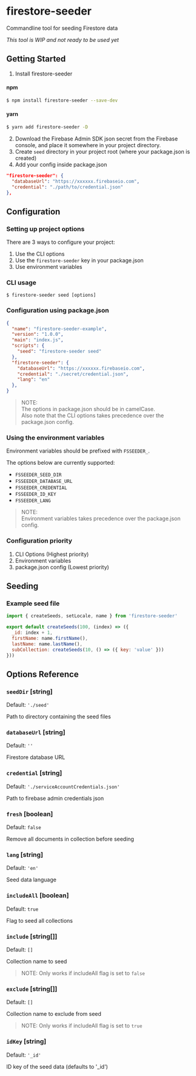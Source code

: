 # firestore-seeder

Commandline tool for seeding Firestore data

*This tool is WIP and not ready to be used yet*


## Getting Started

1. Install firestore-seeder

#### npm

```bash
$ npm install firestore-seeder --save-dev
```

#### yarn

```bash
$ yarn add firestore-seeder -D
```

2. Download the Firebase Admin SDK json secret from the Firebase console, and place it somewhere in your project directory.
3. Create `seed` directory in your project root (where your package.json is created)
4. Add your config inside package.json
```json
"firestore-seeder": {
  "databaseUrl": "https://xxxxxx.firebaseio.com",
  "credential": "./path/to/credential.json"
},
```


## Configuration

### Setting up project options

There are 3 ways to configure your project:

1. Use the CLI options
2. Use the `firestore-seeder` key in your package.json
3. Use environment variables

### CLI usage

```
$ firestore-seeder seed [options]
```

### Configuration using package.json

```json
{
  "name": "firestore-seeder-example",
  "version": "1.0.0",
  "main": "index.js",
  "scripts": {
    "seed": "firestore-seeder seed"
  },
  "firestore-seeder": {
    "databaseUrl": "https://xxxxxx.firebaseio.com",
    "credential": "./secret/credential.json",
    "lang": "en"
  },
}
```

> NOTE:  
> The options in package.json should be in camelCase.  
> Also note that the CLI options takes precedence over the package.json config.

### Using the environment variables

Environment variables should be prefixed with `FSSEEDER_`.

The options below are currently supported:

- `FSSEEDER_SEED_DIR`
- `FSSEEDER_DATABASE_URL`
- `FSSEEDER_CREDENTIAL`
- `FSSEEDER_ID_KEY`
- `FSSEEDER_LANG`

> NOTE:  
> Environment variables takes precedence over the package.json config.

### Configuration priority

1. CLI Options (Highest priority)
2. Environment variables
3. package.json config (Lowest priority)

## Seeding

### Example seed file

```js
import { createSeeds, setLocale, name } from 'firestore-seeder'

export default createSeeds(100, (index) => ({
  _id: index + 1,
  firstName: name.firstName(),
  lastName: name.lastName(),
  subCollection: createSeeds(10, () => ({ key: 'value' }))
}))
```

## Options Reference

### `seedDir` [string]

Default: `'./seed'`

Path to directory containing the seed files

### `databaseUrl` [string]

Default: `''`

Firestore database URL

### `credential` [string]

Default: `'./serviceAccountCredentials.json'`

Path to firebase admin credentials json

### `fresh` [boolean]

Default: `false`

Remove all documents in collection before seeding

### `lang` [string]

Default: `'en'`

Seed data language

### `includeAll` [boolean]

Default: `true`

Flag to seed all collections

### `include` [string[]]

Default: `[]`

Collection name to seed
> NOTE: Only works if includeAll flag is set to `false`

### `exclude` [string[]]

Default: `[]`

Collection name to exclude from seed
> NOTE: Only works if includeAll flag is set to `true`

### `idKey` [string]

Default: `'_id'`

ID key of the seed data (defaults to '_id')
